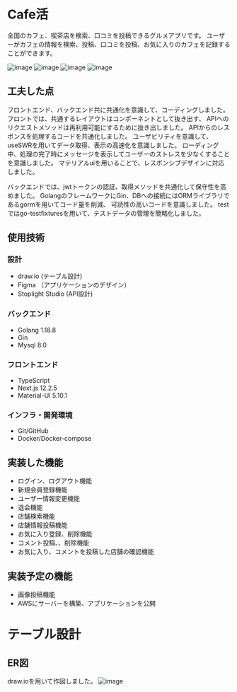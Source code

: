 # Cafe活

全国のカフェ、喫茶店を検索、口コミを投稿できるグルメアプリです。
ユーザーがカフェの情報を検索、投稿、口コミを投稿、お気に入りのカフェを記録することができます。

![image](https://user-images.githubusercontent.com/108785532/207331736-1757371f-d915-498b-926c-bfeec2c41561.png)
![image](https://user-images.githubusercontent.com/108785532/207332029-7f266bb4-cdbc-4c6d-96c2-863decd3eb1d.png)
![image](https://user-images.githubusercontent.com/108785532/207333031-28a5ae54-e027-4f37-8fc9-2c103f1908b3.png)
![image](https://user-images.githubusercontent.com/108785532/207332550-d24f7395-ab10-4c1f-9b99-e33bf3d9551f.png)



## 工夫した点
フロントエンド、バックエンド共に共通化を意識して、コーディングしました。
フロントでは、共通するレイアウトはコンポーネントとして抜き出す、
APIへのリクエストメソッドは再利用可能にするために抜き出しました。
APIからのレスポンスを処理するコードを共通化しました。
ユーザビリティを意識して、useSWRを用いてデータ取得、表示の高速化を意識しました。
ローディング中、処理の完了時にメッセージを表示してユーザーのストレスを少なくすることを意識しました。
マテリアルuiを用いることで、レスポンシブデザインに対応しました。

バックエンドでは、jwtトークンの認証、取得メソッドを共通化して保守性を高めました。
GolangのフレームワークにGin、DBへの接続にはORMライブラリであるgormを用いてコード量を削減、
可読性の高いコードを意識しました。
testではgo-testfixturesを用いて、テストデータの管理を簡略化しました。

## 使用技術
### 設計
* draw.io (テーブル設計)
* Figma （アプリケーションのデザイン）
* Stoplight Studio (API設計)

### バックエンド
* Golang 1.18.8
* Gin
* Mysql 8.0

### フロントエンド
* TypeScript
* Next.js 12.2.5
* Material-UI 5.10.1

### インフラ・開発環境
* Git/GitHub
* Docker/Docker-compose

## 実装した機能
* ログイン、ログアウト機能
* 新規会員登録機能
* ユーザー情報変更機能
* 退会機能
* 店舗検索機能
* 店舗情報投稿機能
* お気に入り登録、削除機能
* コメント投稿、、削除機能
* お気に入り、コメントを投稿した店舗の確認機能

## 実装予定の機能
* 画像投稿機能
* AWSにサーバーを構築、アプリケーションを公開

# テーブル設計

## ER図
draw.ioを用いて作図しました。
![image](https://user-images.githubusercontent.com/108785532/207324167-c656185c-aa14-4fe4-b069-aefa931deb97.png)


